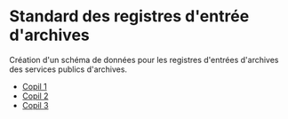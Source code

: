 # Standard des registres d'entrée d'archives

Création d'un schéma de données pour les registres d'entrées d'archives des services publics d'archives. 

* [Copil 1](https://datactivist.coop/siaf/20200703_COPIL1/)
* [Copil 2](https://datactivist.coop/siaf/20200911_COPIL2/) 
* [Copil 3](https://datactivist.coop/siaf/20201105_COPIL3/)
